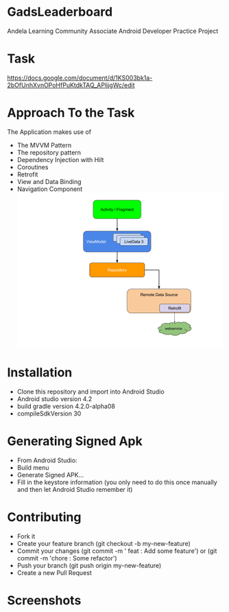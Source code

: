 # GadsLeaderboard
Andela Learning Community Associate Android Developer Practice Project

# Task 
https://docs.google.com/document/d/1KS003bk1a-2bOfUnhXvnOPoHfPuKtdkTAQ_APljjgWc/edit

# Approach To the Task
The Application makes use of 
- The MVVM Pattern
- The repository pattern 
- Dependency Injection with Hilt 
- Coroutines 
- Retrofit 
- View and Data Binding
- Navigation Component 
![Pattern](imagery/arch_guide_diagram.png)

# Installation
- Clone this repository and import into Android Studio
- Android studio version 4.2 
- build gradle version 4.2.0-alpha08
- compileSdkVersion 30

# Generating Signed Apk 
- From Android Studio:
- Build menu
- Generate Signed APK...
- Fill in the keystore information (you only need to do this once manually and then let Android Studio remember it)

# Contributing 
- Fork it
- Create your feature branch (git checkout -b my-new-feature)
- Commit your changes (git commit -m ' feat : Add some feature') or (git commit -m 'chore : Some refactor')
- Push your branch (git push origin my-new-feature)
- Create a new Pull Request

# Screenshots 
